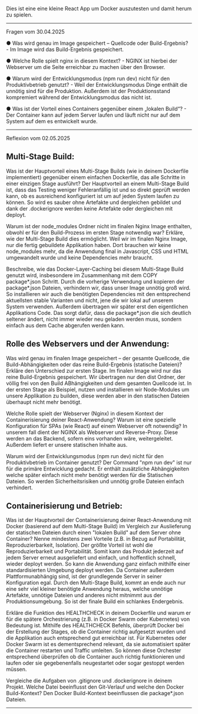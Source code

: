 Dies ist eine eine kleine React App um Docker auszutesten und damit herum zu spielen.

___

Fragen vom 30.04.2025

● Was wird genau im Image gespeichert – Quellcode oder Build-Ergebnis?
    - Im Image wird das Build-Ergebnis gespeichert.

● Welche Rolle spielt nginx in diesem Kontext?
    - NGINX ist hierbei der Webserver um die Seite erreichbar zu machen über den Browser.

● Warum wird der Entwicklungsmodus (npm run dev) nicht für den Produktivbetrieb genutzt?
    - Weil der Entwicklungsmodus Dinge enthält die unnötig sind für die Produktion. Außerdem ist der Produktionsstand kompremiert während der Entwicklungsmodus das nicht ist.

● Was ist der Vorteil eines Containers gegenüber einem „lokalen Build“?
    - Der Container kann auf jedem Server laufen und läuft nicht nur auf dem System auf dem es entwickelt wurde.

___

Reflexion vom 02.05.2025

## Multi-Stage Build:
Was ist der Hauptvorteil eines Multi-Stage Builds (wie in deinem Dockerfile implementiert)
gegenüber einem einfachen Dockerfile, das alle Schritte in einer einzigen Stage ausführt?
Der Hauptvorteil an einem Multi-Stage Build ist, dass das Testing weniger Fehleranfällig ist und so direkt geprüft werden kann, ob es ausreichend konfiguriert ist um auf jeden System laufen zu können.
So wird es sauber ohne Artefakte und dergleichen gebildet und dank der .dockerignore werden keine Artefakte oder dergleichen mit deployt.

Warum ist der node_modules Ordner nicht im finalen Nginx Image enthalten, obwohl er für
den Build-Prozess im ersten Stage notwendig war? Erkläre, wie der Multi-Stage Build dies
ermöglicht.
Weil wir im finalen Nginx Image, nur die fertig gebuildete Applikation haben. Dort brauchen wir keine node_modules mehr, da die Anwendung final in Javascript, CSS und HTML umgewandelt wurde und keine Dependencies mehr braucht.

Beschreibe, wie das Docker-Layer-Caching bei diesem Multi-Stage Build genutzt wird,
insbesondere im Zusammenhang mit dem COPY package*.json Schritt.
Durch die vorherige Verwendung und kopieren der package*.json Dateien, verhindern wir, dass unser Image unnötig groß wird. So installieren wir auch die benötigten Dependencies mit den entsprechend aktuellsten stable Varianten und nicht, jene die wir lokal auf unserem System verwenden. Außerdem übertragen wir später erst den eigentlichen Applikations Code. Das sorgt dafür, dass die package*.json die sich deutlich seltener ändert, nicht immer wieder neu geladen werden muss, sondern einfach aus dem Cache abgerufen werden kann.

## Rolle des Webservers und der Anwendung:
Was wird genau im finalen Image gespeichert – der gesamte Quellcode, die
Build-Abhängigkeiten oder das reine Build-Ergebnis (statische Dateien)? Erkläre den
Unterschied zur ersten Stage.
Im finalen Image wird nur das reine Build-Ergebnis gespeichert. Wir übertragen nur den dist Ordner, der völlig frei von den Build ABhängigkeiten und dem gesamten Quellcode ist.
In der ersten Stage als Beispiel, nutzen und installieren wir Node-Modules um unsere Applikation zu builden, diese werden aber in den statischen Dateien überhaupt nicht mehr benötigt.

Welche Rolle spielt der Webserver (Nginx) in diesem Kontext der Containerisierung deiner
React-Anwendung? Warum ist eine spezielle Konfiguration für SPAs (wie React) auf einem
Webserver oft notwendig?
In unserem fall dient der NGINX als Webserver und Reverse-Proxy. Diese werden an das Backend, sofern eins vorhanden wäre, weitergeleitet. Außerdem liefert er unsere statischen Inhalte aus.

Warum wird der Entwicklungsmodus (npm run dev) nicht für den Produktivbetrieb im
Container genutzt?
Der Command "npm run dev" ist nur für die primäre Entwicklung gedacht. Er enthält zusätzliche Abhängigkeiten welche später einfach nicht mehr benötigt werden für die Statischen Dateien. So werden Sicherheitsrisiken und unnötig große Dateien einfach verhindert.

## Containerisierung und Betrieb:
Was ist der Hauptvorteil der Containerisierung deiner React-Anwendung mit Docker
(basierend auf dem Multi-Stage Build) im Vergleich zur Auslieferung der statischen Dateien
durch einen "lokalen Build" auf dem Server ohne Container? Nenne mindestens zwei
Vorteile (z.B. in Bezug auf Portabilität, Reproduzierbarkeit, Isolation).
Der größte Vorteil ist wohl die Reproduzierbarkeit und Portabilität. Somit kann das Produkt jederzeit auf jedem Server erneut ausgeliefert und einfach, und hoffentlich schnell, wieder deployt werden. So kann die Anwendung ganz einfach mithilfe einer standardisierten Umgebung deployt werden. Da Container außerdem Plattformunabhängig sind, ist der grundlegende Server in seiner Konfiguration egal.
Durch den Multi-Stage Build, kommt an ende auch nur eine sehr viel kleiner benötigte Anwendung heraus, welche unnötige Artefakte, unnötige Dateien und anderes nicht mitnimmt aus der Produktionsumgebung. So ist der finale Build ein schlankes Endergebnis.

Erkläre die Funktion des HEALTHCHECK in deinem Dockerfile und warum er für die spätere
Orchestrierung (z.B. in Docker Swarm oder Kubernetes) von Bedeutung ist.
Mithilfe des HEALTHCHECK Befehls, überprüft Docker bei der Erstellung der Stages, ob die Container richtig aufgesetzt wurden und die Applikation auch entsprechend gut erreichbar ist. Für Kubernetes oder Docker Swarm ist es dementsprechend relevant, da sie automatisiert später die Container restarten und Traffic umleiten. So können diese Orchester entsprechend überprüfen ob die Container auch richtig funktionieren und laufen oder sie gegebenenfalls neugestartet oder sogar gestoppt werden müssen.

Vergleiche die Aufgaben von .gitignore und .dockerignore in deinem Projekt. Welche Datei
beeinflusst den Git-Verlauf und welche den Docker Build-Kontext?
Den Docker Build-Kontext beeinflussen die package*.json Dateien.

___